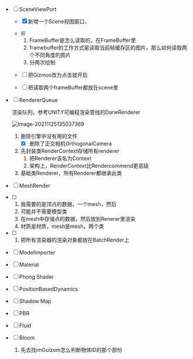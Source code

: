 - [ ] SceneViewPort

  - [x] 新增一个Scene视图窗口，
  - [x] 1. FrameBuffer是怎么读取的，在FrameBuffer里
    2. framebuffer的工作方式是读取当前帧缓存区的图片，那么如何读取两个不同角度的图片
    3. 分两次绘制

  - [ ] 把Gizmos改为点击就开启
  - [ ] 把读取两个frameBuffer都放在scene里

- [ ] RendererQueue

  渲染队列，参考UNITY可编程渲染管线的DarwRenderer

  ![image-20211125135037369](C:\Users\darkmon\AppData\Roaming\Typora\typora-user-images\image-20211125135037369.png)

  1. 删除引擎中没有用的文件
     - [x] 删除了正交相机OrthogonalCamera
  2. 先封装类RenderContext存储所有renderer
     1. 把Renderer该名为Context
     2. 架构上，RenderContext比Rendercommend更高级
  3. 基础类Renderer，所有Renderer都继承此类

  

- [ ] MeshRender

- [ ] 1. 我需要的是顶点的数据，一个mesh，然后
  2. 可能并不需要模型类
  3. 在mesh中存储点的数据，然后放到Renerer里渲染
  4. 材质是材质，mesh是mesh，两个类

- [ ] 1. 把所有渲染器的渲染对象都放在BatchRender上 

- [ ] ModelImporter

- [ ] Material

- [ ] Phong Shader

- [ ] PositionBasedDynamics

- [ ] Shadow Map

- [ ] PBR

- [ ] Fluid

- [ ] Bloom

  1. 先去找imGuizom怎么判断物体ID的那个部份

